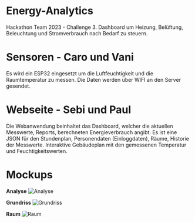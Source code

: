 # Energy-Analytics
Hackathon Team 2023 - Challenge 3.
Dashboard um Heizung, Belüftung, Beleuchtung und Stromverbrauch nach Bedarf zu steuern.

# Sensoren - Caro und Vani
Es wird ein ESP32 eingesetzt um die Luftfeuchtigkeit und die Raumtemperatur zu messen.
Die Daten werden über WIFI an den Server gesendet.

# Webseite - Sebi und Paul
Die Webanwendung beinhaltet das Dashboard, welcher die aktuellen Messwerte, Reports, berechneten Energieverbrauch angibt.
Es ist eine JSON für den Stundenplan, Personendaten (Einloggdaten), Räume, Historie der Messwerte. 
Interaktive Gebäudeplan mit den gemessenen Temperatur und Feuchtigkeitswerten.

# Mockups
**Analyse**
![Analyse](https://cdn.discordapp.com/attachments/852842409473081414/1168110854839996457/Dashboard_-_Analytics.png?ex=65509302&is=653e1e02&hm=723c9885ad101711d080b5d6dd934e608a39772b5a270f64ae39bc03ab3727cc&)

**Grundriss**
![Grundriss](https://cdn.discordapp.com/attachments/852842409473081414/1168110855527858296/Dashboard_-_Grundriss.png?ex=65509302&is=653e1e02&hm=d4147270a907a0821971ea136b767e3b3840b2f1ee859a69e319cd884d22738a&)

**Raum**
![Raum](https://cdn.discordapp.com/attachments/852842409473081414/1168110861664129034/Dashboard_-_Raum.png?ex=65509303&is=653e1e03&hm=3f0534c4e7f389ba4d5f636e6d769844f68e72b12b1f53e7ce31a510d94585cc&)
